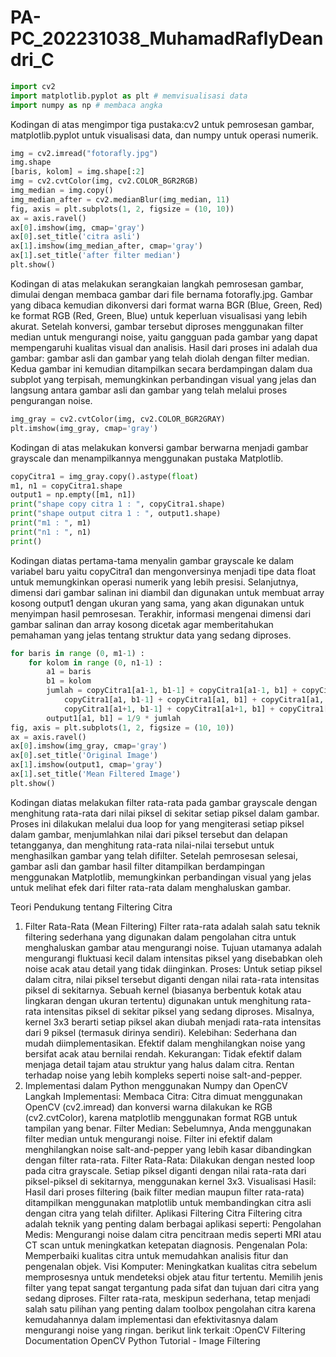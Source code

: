 # PA-PC_202231038_MuhamadRaflyDeandri_C

```python
import cv2
import matplotlib.pyplot as plt # memvisualisasi data
import numpy as np # membaca angka
```
Kodingan di atas mengimpor tiga pustaka:cv2 untuk pemrosesan gambar, matplotlib.pyplot untuk visualisasi data, dan numpy untuk operasi numerik.

```python
img = cv2.imread("fotorafly.jpg")
img.shape
[baris, kolom] = img.shape[:2]
img = cv2.cvtColor(img, cv2.COLOR_BGR2RGB)
img_median = img.copy()
img_median_after = cv2.medianBlur(img_median, 11)
fig, axis = plt.subplots(1, 2, figsize = (10, 10))
ax = axis.ravel()
ax[0].imshow(img, cmap='gray')
ax[0].set_title('citra asli')
ax[1].imshow(img_median_after, cmap='gray')
ax[1].set_title('after filter median')
plt.show()
```
Kodingan di atas melakukan serangkaian langkah pemrosesan gambar, dimulai dengan membaca gambar dari file bernama fotorafly.jpg. Gambar yang dibaca kemudian dikonversi dari format warna BGR (Blue, Green, Red) ke format RGB (Red, Green, Blue) untuk keperluan visualisasi yang lebih akurat. Setelah konversi, gambar tersebut diproses menggunakan filter median untuk mengurangi noise, yaitu gangguan pada gambar yang dapat mempengaruhi kualitas visual dan analisis. Hasil dari proses ini adalah dua gambar: gambar asli dan gambar yang telah diolah dengan filter median. Kedua gambar ini kemudian ditampilkan secara berdampingan dalam dua subplot yang terpisah, memungkinkan perbandingan visual yang jelas dan langsung antara gambar asli dan gambar yang telah melalui proses pengurangan noise.

```python
img_gray = cv2.cvtColor(img, cv2.COLOR_BGR2GRAY)
plt.imshow(img_gray, cmap='gray')
```
Kodingan di atas melakukan konversi gambar berwarna menjadi gambar grayscale dan menampilkannya menggunakan pustaka Matplotlib.

```python
copyCitra1 = img_gray.copy().astype(float)
m1, n1 = copyCitra1.shape
output1 = np.empty([m1, n1])
print("shape copy citra 1 : ", copyCitra1.shape)
print("shape output citra 1 : ", output1.shape)
print("m1 : ", m1)
print("n1 : ", n1)
print()
```
Kodingan diatas pertama-tama menyalin gambar grayscale ke dalam variabel baru yaitu copyCitra1 dan mengonversinya menjadi tipe data float untuk memungkinkan operasi numerik yang lebih presisi. Selanjutnya, dimensi dari gambar salinan ini diambil dan digunakan untuk membuat array kosong output1 dengan ukuran yang sama, yang akan digunakan untuk menyimpan hasil pemrosesan. Terakhir, informasi mengenai dimensi dari gambar salinan dan array kosong dicetak agar memberitahukan pemahaman yang jelas tentang struktur data yang sedang diproses.

```python
for baris in range (0, m1-1) :
    for kolom in range (0, n1-1) :
        a1 = baris
        b1 = kolom
        jumlah = copyCitra1[a1-1, b1-1] + copyCitra1[a1-1, b1] + copyCitra1[a1-1, b1+1] +\
            copyCitra1[a1, b1-1] + copyCitra1[a1, b1] + copyCitra1[a1, b1+1] +\
            copyCitra1[a1+1, b1-1] + copyCitra1[a1+1, b1] + copyCitra1[a1+1, b1+1]
        output1[a1, b1] = 1/9 * jumlah
fig, axis = plt.subplots(1, 2, figsize = (10, 10))
ax = axis.ravel()
ax[0].imshow(img_gray, cmap='gray')
ax[0].set_title('Original Image')
ax[1].imshow(output1, cmap='gray')
ax[1].set_title('Mean Filtered Image')
plt.show()
```
Kodingan diatas melakukan filter rata-rata pada gambar grayscale dengan menghitung rata-rata dari nilai piksel di sekitar setiap piksel dalam gambar. Proses ini dilakukan melalui dua loop for yang mengiterasi setiap piksel dalam gambar, menjumlahkan nilai dari piksel tersebut dan delapan tetangganya, dan menghitung rata-rata nilai-nilai tersebut untuk menghasilkan gambar yang telah difilter. Setelah pemrosesan selesai, gambar asli dan gambar hasil filter ditampilkan berdampingan menggunakan Matplotlib, memungkinkan perbandingan visual yang jelas untuk melihat efek dari filter rata-rata dalam menghaluskan gambar.


Teori Pendukung tentang Filtering Citra
1. Filter Rata-Rata (Mean Filtering)
Filter rata-rata adalah salah satu teknik filtering sederhana yang digunakan dalam pengolahan citra untuk menghaluskan gambar atau mengurangi noise. Tujuan utamanya adalah mengurangi fluktuasi kecil dalam intensitas piksel yang disebabkan oleh noise acak atau detail yang tidak diinginkan.
Proses:
Untuk setiap piksel dalam citra, nilai piksel tersebut diganti dengan nilai rata-rata intensitas piksel di sekitarnya.
Sebuah kernel (biasanya berbentuk kotak atau lingkaran dengan ukuran tertentu) digunakan untuk menghitung rata-rata intensitas piksel di sekitar piksel yang sedang diproses.
Misalnya, kernel 3x3 berarti setiap piksel akan diubah menjadi rata-rata intensitas dari 9 piksel (termasuk dirinya sendiri).
Kelebihan:
Sederhana dan mudah diimplementasikan.
Efektif dalam menghilangkan noise yang bersifat acak atau bernilai rendah.
Kekurangan:
Tidak efektif dalam menjaga detail tajam atau struktur yang halus dalam citra.
Rentan terhadap noise yang lebih kompleks seperti noise salt-and-pepper.
2. Implementasi dalam Python menggunakan Numpy dan OpenCV
Langkah Implementasi:
Membaca Citra: Citra dimuat menggunakan OpenCV (cv2.imread) dan konversi warna dilakukan ke RGB (cv2.cvtColor), karena matplotlib menggunakan format RGB untuk tampilan yang benar.
Filter Median: Sebelumnya, Anda menggunakan filter median untuk mengurangi noise. Filter ini efektif dalam menghilangkan noise salt-and-pepper yang lebih kasar dibandingkan dengan filter rata-rata.
Filter Rata-Rata: Dilakukan dengan nested loop pada citra grayscale. Setiap piksel diganti dengan nilai rata-rata dari piksel-piksel di sekitarnya, menggunakan kernel 3x3.
Visualisasi Hasil:
Hasil dari proses filtering (baik filter median maupun filter rata-rata) ditampilkan menggunakan matplotlib untuk membandingkan citra asli dengan citra yang telah difilter.
Aplikasi Filtering Citra
Filtering citra adalah teknik yang penting dalam berbagai aplikasi seperti:
Pengolahan Medis: Mengurangi noise dalam citra pencitraan medis seperti MRI atau CT scan untuk meningkatkan ketepatan diagnosis.
Pengenalan Pola: Memperbaiki kualitas citra untuk memudahkan analisis fitur dan pengenalan objek.
Visi Komputer: Meningkatkan kualitas citra sebelum memprosesnya untuk mendeteksi objek atau fitur tertentu.
Memilih jenis filter yang tepat sangat tergantung pada sifat dan tujuan dari citra yang sedang diproses. Filter rata-rata, meskipun sederhana, tetap menjadi salah satu pilihan yang penting dalam toolbox pengolahan citra karena kemudahannya dalam implementasi dan efektivitasnya dalam mengurangi noise yang ringan.
berikut link terkait :OpenCV Filtering Documentation
                      OpenCV Python Tutorial - Image Filtering
